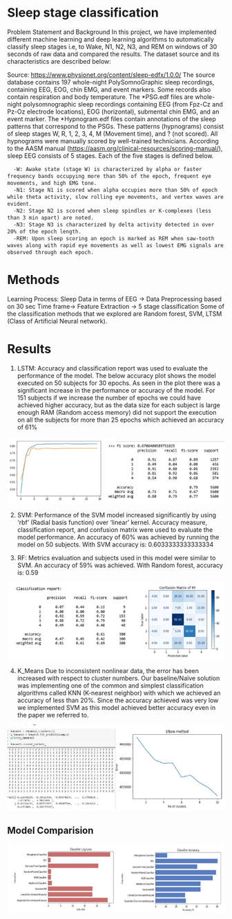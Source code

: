 # Sleep stage classification


Problem Statement and Background
In this project, we have implemented different machine learning and deep learning algorithms to automatically classify sleep stages i.e, to Wake, N1, N2, N3, and REM on windows of 30 seconds of raw data and compared the results. The dataset source and its characteristics are described below: 

Source: https://www.physionet.org/content/sleep-edfx/1.0.0/
The source database contains 197 whole-night PolySomnoGraphic sleep recordings, containing EEG, EOG, chin EMG, and event markers. Some records also contain respiration and body temperature. The *PSG.edf files are whole-night polysomnographic sleep recordings containing EEG (from Fpz-Cz and Pz-Oz electrode locations), EOG (horizontal), submental chin EMG, and an event marker. The *Hypnogram.edf files contain annotations of the sleep patterns that correspond to the PSGs. These patterns (hypnograms) consist of sleep stages W, R, 1, 2, 3, 4, M (Movement time), and ? (not scored). All hypnograms were manually scored by well-trained technicians. According to the AASM manual (https://aasm.org/clinical-resources/scoring-manual/), sleep EEG consists of 5 stages. Each of the five stages is defined below.

      -W: Awake state (stage W) is characterized by alpha or faster frequency bands occupying more than 50% of the epoch, frequent eye movements, and high EMG tone.
      -N1: Stage N1 is scored when alpha occupies more than 50% of epoch while theta activity, slow rolling eye movements, and vertex waves are evident.
      -N2: Stage N2 is scored when sleep spindles or K-complexes (less than 3 min apart) are noted.
      -N3: Stage N3 is characterized by delta activity detected in over 20% of the epoch length.
      -REM: Upon sleep scoring an epoch is marked as REM when saw-tooth waves along with rapid eye movements as well as lowest EMG signals are observed through each epoch.

# Methods 

Learning Process: Sleep Data in terms of EEG → Data Preprocessing based on 30 sec Time frame→ Feature Extraction → 5 stage classification
Some of the classification methods that we explored are Random forest, SVM, LTSM (Class of Artificial Neural network).

# Results
1) LSTM: Accuracy and classification report was used to evaluate the performance of the model. The below accuracy plot shows the model executed on 50 subjects for 30 epochs. As seen in the plot there was a significant increase in the performance or accuracy of the model. For 151 subjects if we increase the number of epochs we could have achieved higher accuracy, but as the data size for each subject is large enough RAM (Random access memory) did not support the execution on all the subjects for more than 25 epochs which achieved an accuracy of 61%

![](/Images/lstm.JPG)

2) SVM: Performance of the SVM model increased significantly by using ‘rbf’ (Radial basis function) over ‘linear’ kernel. Accuracy measure, classification report, and confusion matrix were used to evaluate the model performance. An accuracy of 60% was achieved by running the model on 50 subjects. With SVM accuracy is: 0.6033333333333334

3) RF: Metrics evaluation and subjects used in this model were similar to SVM. An accuracy of 59% was achieved. With Random forest, accuracy is: 0.59

![](/Images/classificationreport.JPG)


4) K_Means  Due to inconsistent nonlinear data, the error has been increased with respect to cluster numbers.
Our baseline/Naïve solution was implementing one of the common and simplest classification algorithms called KNN (K-nearest neighbor) with which we achieved an accuracy of less than 20%. Since the accuracy achieved was very low we implemented SVM as this model achieved better accuracy even in the paper we referred to.

![](/Images/g1.JPG)

## Model Comparision

![](/Images/g.JPG)
